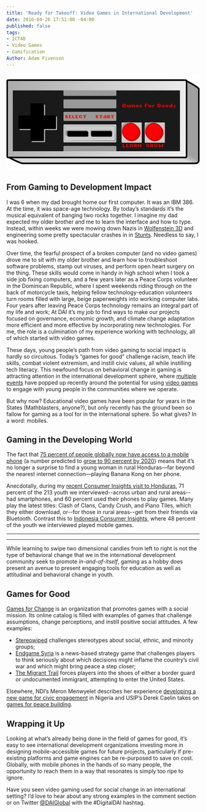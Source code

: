 ```yaml
---
title: 'Ready for Takeoff: Video Games in International Development'
date: 2016-04-26 17:51:00 -04:00
published: false
tags:
- ICT4D
- Video Games
- Gamification
Author: Adam Fivenson
---
```


![Controller 2.png](/uploads/Controller%202.png)

## From Gaming to Development Impact 

I was 6 when my dad brought home our first computer. It was an IBM 386. At the time, it was space-age technology. By today’s standards it’s the musical equivalent of banging two rocks together. I imagine my dad expected my older brother and me to learn the interface and how to type. Instead, within weeks we were mowing down Nazis in [Wolfenstein 3D](https://static.3drealms.com/media/screenshots/c7185590cf634773b4d56490e26aec1e.jpg) and engineering some pretty spectacular crashes in in [Stunts](https://www.youtube.com/watch?v=-CITIXlw_T4). Needless to say, I was hooked.

Over time, the fearful prospect of a broken computer (and no video games) drove me to sit with my older brother and learn how to troubleshoot software problems, stamp out viruses, and perform open heart surgery on the thing. These skills would come in handy in high school when I took a side job fixing computers, and a few years later as a Peace Corps volunteer in the Dominican Republic, where I spent weekends riding through on the back of motorcycle taxis, helping fellow technology-education volunteers turn rooms filled with large, beige paperweights into working computer labs. Four years after leaving Peace Corps technology remains an integral part of my life and work; At DAI it’s my job to find ways to make our projects focused on governance, economic growth, and climate change adaptation more efficient and more effective by incorporating new technologies. For me, the role is a culmination of my experience working with technology, all of which started with video games. 

These days, young people’s path from video gaming to social impact is hardly so circuitous. Today’s “games for good” challenge racism, teach life skills, combat violent extremism, and instill civic values, all while instilling tech literacy. This newfound focus on behavioral change in gaming is attracting attention in the international development sphere, where [multiple](http://technologysalon.org/how-we-can-leverage-online-games-for-social-impact/) [events](https://ict.demcloud.org/civicrm/event/info?id=10) have popped up recently around the potential for using [video games](https://www.facebook.com/events/1719065978318415/) to engage with young people in the communities where we operate. 

But why now? Educational video games have been popular for years in the States (Mathblasters, anyone?), but only recently has the ground been so fallow for gaming as a tool for in the international sphere. So what gives? In a word: mobiles.  

## Gaming in the Developing World

The fact that [75 percent of people globally now have access to a mobile phone](http://www.worldbank.org/en/news/press-release/2012/07/17/mobile-phone-access-reaches-three-quarters-planets-population) (a number predicted to [grow to 90 percent by 2020](http://www.ericsson.com/news/1872291)) means that it’s no longer a surprise to find a young woman in rural Honduras—far beyond the nearest internet connection—playing Banana Kong on her phone. 

Anecdotally, during my [recent Consumer Insights visit to Honduras](dai-global-digital.com/honduras-consumer-insights.html), 71 percent of the 213 youth we interviewed--across urban and rural areas--had smartphones, and 60 percent used their phones to play games. Many play the latest titles: Clash of Clans, Candy Crush, and Piano Tiles, which they either download, or--for those in rural areas--get from their friends via Bluetooth. Contrast this to [Indonesia Consumer Insights](http://dai-global-digital.com/indonesia-consumer-insights.html), where 48 percent of the youth we interviewed played mobile games. 

***
<script id="infogram_0_Ul54lvE1Zx9Rtvbr" title="Fav Game Compare" src="//e.infogr.am/js/embed.js?JCI" type="text/javascript"></script>
***

While learning to swipe two dimensional candies from left to right is not the type of behavioral change that we in the international development community seek to promote *in-and-of-itself*, gaming as a hobby does present an avenue to present engaging tools for education as well as attitudinal and behavioral change in youth.

## Games for Good

[Games for Change](http://www.gamesforchange.org/) is an organization that promotes games with a social mission. Its online catalog is filled with examples of games that challenge assumptions, change perceptions, and instill positive social attitudes. A few examples: 

* [Stereowiped](https://itunes.apple.com/US/app/id972396140?mt=8) challenges stereotypes about social, ethnic, and minority groups; 
* [Endgame Syria](http://gamethenews.net/index.php/endgame-syria/) is a news-based strategy game that challenges players to think seriously about which decisions might inflame the country’s civil war and which might bring peace a step closer; 
* [The Migrant Trail](http://theundocumented.com/) forces players into the shoes of either a border guard or undocumented immigrant, attempting to enter the United States. 

Elsewhere, NDI’s Meron Menwyelet describes her experience [developing a new game for civic engagement](https://www.nditech.org/games4democracy) in Nigeria and USIP’s Derek Caelin takes on [games for peace building](http://foreignpolicy.com/2016/02/08/can-your-playstation-stop-a-war-videogames-peace/). 

## Wrapping it Up

Looking at what’s already being done in the field of games for good, it’s easy to see international development organizations investing more in designing mobile-accessible games for future projects, particularly if pre-existing platforms and game engines can be re-purposed to save on cost. Globally, with mobile phones in the hands of so many people, the opportunity to reach them in a way that resonates is simply too ripe to ignore. 

Have you seen video gaming used for social change in an international setting? I’d love to hear about any strong examples in the comment section or on Twitter [@DAIGlobal](https://twitter.com/DAIGlobal) with the #DigitalDAI hashtag.